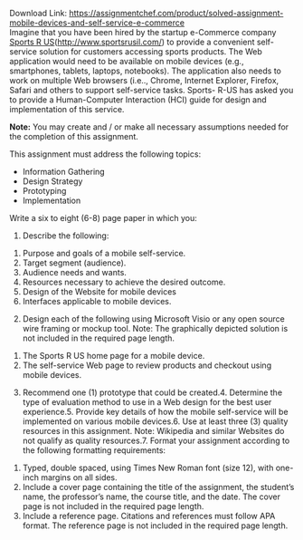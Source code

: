 Download Link: https://assignmentchef.com/product/solved-assignment-mobile-devices-and-self-service-e-commerce
<br>
Imagine that you have been hired by the startup e-Commerce company <a href="http://www.sportsrusil.com/">Sports R US</a>(<a href="http://www.sportsrusil.com/">http://www.sportsrusil.com/</a>) to provide a convenient self-service solution for customers accessing sports products. The Web application would need to be available on mobile devices (e.g., smartphones, tablets, laptops, notebooks). The application also needs to work on multiple Web browsers (i.e.., Chrome, Internet Explorer, Firefox, Safari and others to support self-service tasks. Sports- R-US has asked you to provide a Human-Computer Interaction (HCI) guide for design and implementation of this service.

<strong>Note:</strong> You may create and / or make all necessary assumptions needed for the completion of this assignment.

This assignment must address the following topics:

<ul>

 <li>Information Gathering</li>

 <li>Design Strategy</li>

 <li>Prototyping</li>

 <li>Implementation</li>

</ul>

Write a six to eight (6-8) page paper in which you:

<ol>

 <li>Describe the following:</li>

</ol>

<ol>

 <li>Purpose and goals of a mobile self-service.</li>

 <li>Target segment (audience).</li>

 <li>Audience needs and wants.</li>

 <li>Resources necessary to achieve the desired outcome.</li>

 <li>Design of the Website for mobile devices</li>

 <li>Interfaces applicable to mobile devices.</li>

</ol>

<ol start="2">

 <li>Design each of the following using Microsoft Visio or any open source wire framing or mockup tool. Note: The graphically depicted solution is not included in the required page length.</li>

</ol>

<ol>

 <li>The Sports R US home page for a mobile device.</li>

 <li>The self-service Web page to review products and checkout using mobile devices.</li>

</ol>

<ol start="3">

 <li>Recommend one (1) prototype that could be created.4. Determine the type of evaluation method to use in a Web design for the best user experience.5. Provide key details of how the mobile self-service will be implemented on various mobile devices.6. Use at least three (3) quality resources in this assignment. Note: Wikipedia and similar Websites do not qualify as quality resources.7. Format your assignment according to the following formatting requirements:</li>

</ol>

<ol>

 <li>Typed, double spaced, using Times New Roman font (size 12), with one-inch margins on all sides.</li>

 <li>Include a cover page containing the title of the assignment, the student’s name, the professor’s name, the course title, and the date. The cover page is not included in the required page length.</li>

 <li>Include a reference page. Citations and references must follow APA format. The reference page is not included in the required page length.</li>

</ol>